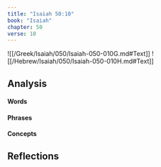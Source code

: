 ```yaml
---
title: "Isaiah 50:10"
book: "Isaiah"
chapter: 50
verse: 10
---
```

![[/Greek/Isaiah/050/Isaiah-050-010G.md#Text]]
![[/Hebrew/Isaiah/050/Isaiah-050-010H.md#Text]]

## Analysis

#### Words

#### Phrases

#### Concepts

## Reflections
